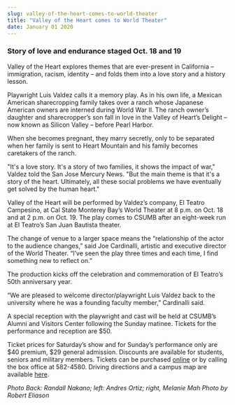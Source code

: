 ```yaml
---
slug: valley-of-the-heart-comes-to-world-theater
title: "Valley of the Heart comes to World Theater"
date: January 01 2020
---
```


<h3>Story of love and endurance staged Oct. 18 and 19</h3><p>Valley of the Heart explores themes that are ever-present in California – immigration, racism, identity – and folds them into a love story and a history lesson.
</p><p>Playwright Luis Valdez calls it a memory play. As in his own life, a Mexican American sharecropping family takes over a ranch whose Japanese American owners are interned during World War II. The ranch owner’s daughter and sharecropper’s son fall in love in the Valley of Heart’s Delight – now known as Silicon Valley – before Pearl Harbor.
</p><p>When she becomes pregnant, they marry secretly, only to be separated when her family is sent to Heart Mountain and his family becomes caretakers of the ranch.
</p><p>"It's a love story. It's a story of two families, it shows the impact of war," Valdez told the San Jose Mercury News. "But the main theme is that it's a story of the heart. Ultimately, all these social problems we have eventually get solved by the human heart."
</p><p>Valley of the Heart will be performed by Valdez’s company, El Teatro Campesino, at Cal State Monterey Bay’s World Theater at 8 p.m. on Oct. 18 and at 2 p.m. on Oct. 19. The play comes to CSUMB after an eight-week run at El Teatro’s San Juan Bautista theater.
</p><p>The change of venue to a larger space means the “relationship of the actor to the audience changes,” said Joe Cardinalli, artistic and executive director of the World Theater. “I’ve seen the play three times and each time, I find something new to reflect on.”
</p><p>The production kicks off the celebration and commemoration of El Teatro’s 50th anniversary year.
</p><p>“We are pleased to welcome director/playwright Luis Valdez back to the university where he was a founding faculty member,” Cardinalli said.
</p><p>A special reception with the playwright and cast will be held at CSUMB’s Alumni and Visitors Center following the Sunday matinee. Tickets for the performance and reception are $50.
</p><p>Ticket prices for Saturday’s show and for Sunday’s performance only are $40 premium, $29 general admission. Discounts are available for students, seniors and military members. Tickets can be purchased <a href="http://csumb.edu/worldtheater">online</a> or by calling the box office at 582-4580. Driving directions and a campus map are available <a href="http://csumb.edu/maps">here</a>. 
</p><p><em>Photo Back: Randall Nakano; left: Andres Ortiz; right, Melanie Mah Photo by Robert Eliason</em>  
</p><p> 
</p>
